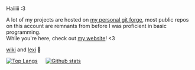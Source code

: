 Haiiiii :3

A lot of my projects are hosted on [my personal git forge](https://git.amogus.cloud/lea), most public repos on this account are remnants from before I was proficient in basic programming. \
While you're here, check out [my website](https://me.lea.pet)! <3

[wiki](https://please-dominate.me/@wiki) and [lexi](https://softkittypa.ws) 🩷

[![Top Langs](https://github-readme-stats.vercel.app/api/top-langs/?username=sussycatgirl&theme=dark)](https://github.com/anuraghazra/github-readme-stats)
&emsp;
[![Github stats](https://github-readme-stats.vercel.app/api?username=sussycatgirl&count_private=true&show_icons=true&theme=dark)](https://github.com/anuraghazra/github-readme-stats)
</p>
